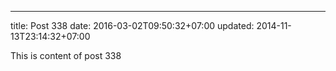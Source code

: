---
title: Post 338
date: 2016-03-02T09:50:32+07:00
updated: 2014-11-13T23:14:32+07:00

This is content of post 338